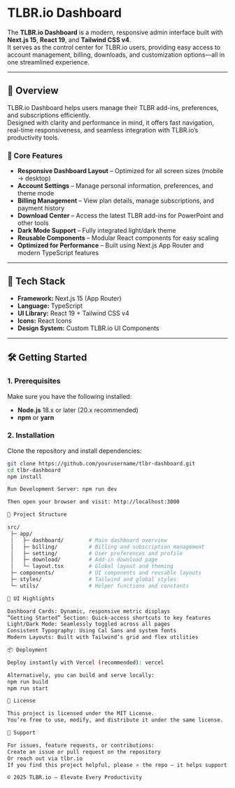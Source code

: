 # TLBR.io Dashboard

The **TLBR.io Dashboard** is a modern, responsive admin interface built with **Next.js 15**, **React 19**, and **Tailwind CSS v4**.  
It serves as the control center for TLBR.io users, providing easy access to account management, billing, downloads, and customization options—all in one streamlined experience.

---

## 🚀 Overview

TLBR.io Dashboard helps users manage their TLBR add-ins, preferences, and subscriptions efficiently.  
Designed with clarity and performance in mind, it offers fast navigation, real-time responsiveness, and seamless integration with TLBR.io’s productivity tools.

### 🔑 Core Features

- **Responsive Dashboard Layout** – Optimized for all screen sizes (mobile → desktop)
- **Account Settings** – Manage personal information, preferences, and theme mode
- **Billing Management** – View plan details, manage subscriptions, and payment history
- **Download Center** – Access the latest TLBR add-ins for PowerPoint and other tools
- **Dark Mode Support** – Fully integrated light/dark theme
- **Reusable Components** – Modular React components for easy scaling
- **Optimized for Performance** – Built using Next.js App Router and modern TypeScript features

---

## 🧱 Tech Stack

- **Framework:** Next.js 15 (App Router)
- **Language:** TypeScript
- **UI Library:** React 19 + Tailwind CSS v4
- **Icons:** React Icons
- **Design System:** Custom TLBR.io UI Components

---

## 🛠️ Getting Started

### 1. Prerequisites
Make sure you have the following installed:
- **Node.js** 18.x or later (20.x recommended)
- **npm** or **yarn**

### 2. Installation

Clone the repository and install dependencies:

```bash
git clone https://github.com/yourusername/tlbr-dashboard.git
cd tlbr-dashboard
npm install

Run Development Server: npm run dev

Then open your browser and visit: http://localhost:3000

📂 Project Structure

src/
 ├─ app/
 │   ├─ dashboard/        # Main dashboard overview
 │   ├─ billing/          # Billing and subscription management
 │   ├─ setting/          # User preferences and profile
 │   ├─ download/         # Add-in download page
 │   └─ layout.tsx        # Global layout and theming
 ├─ components/           # UI components and reusable layouts
 ├─ styles/               # Tailwind and global styles
 └─ utils/                # Helper functions and constants

🎨 UI Highlights

Dashboard Cards: Dynamic, responsive metric displays
“Getting Started” Section: Quick-access shortcuts to key features
Light/Dark Mode: Seamlessly toggled across all pages
Consistent Typography: Using Cal Sans and system fonts
Modern Layouts: Built with Tailwind’s grid and flex utilities

📦 Deployment

Deploy instantly with Vercel (recommended): vercel

Alternatively, you can build and serve locally:
npm run build
npm run start

🧩 License

This project is licensed under the MIT License.
You’re free to use, modify, and distribute it under the same license.

💬 Support

For issues, feature requests, or contributions:
Create an issue or pull request on the repository
Or reach out via tlbr.io
If you find this project helpful, please ⭐ the repo — it helps support continued development!

© 2025 TLBR.io — Elevate Every Productivity
